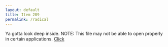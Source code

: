 ```yaml
---
layout: default
title: Item 289
permalink: /radical
---
```

Ya gotta look deep inside.
NOTE:
This file may not be able to open properly in certain applications.
[Click](items/item289/2-11OpenMe.STEP)
